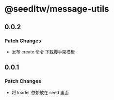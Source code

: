 # @seedltw/message-utils

## 0.0.2

### Patch Changes

- 发布 create 命令 下载脚手架模板

## 0.0.1

### Patch Changes

- 将 loader 依赖放在 seed 里面
